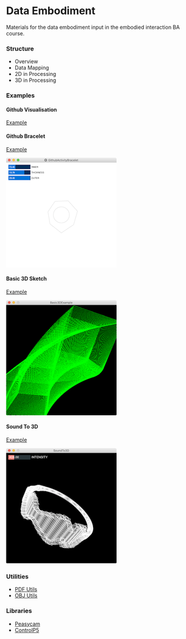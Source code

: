 # Data Embodiment
Materials for the data embodiment input in the embodied interaction BA course.

### Structure

- Overview
- Data Mapping
- 2D in Processing
- 3D in Processing

### Examples

#### Github Visualisation

[Example](tutorials/GithubActivity)

#### Github Bracelet

[Example](tutorials/GithubActivityBracelet)

![Bracelet](tutorials/GithubActivityBracelet/example.png)

#### Basic 3D Sketch

[Example](tutorials/Basic3DExample)

![Bracelet](tutorials/Basic3DExample/example.png)

#### Sound To 3D

[Example](tutorials/SoundTo3D)

![Bracelet](tutorials/SoundTo3D/example.png)

### Utilities

- [PDF Utils](https://gist.github.com/cansik/fbb5ad05fca98831ea7a77a65c8f6e92#file-1pdfutils-pde)
- [OBJ Utils](https://gist.github.com/cansik/fbb5ad05fca98831ea7a77a65c8f6e92#file-2objutils-pde)

### Libraries

- [Peasycam](http://mrfeinberg.com/peasycam/)
- [ControlP5](http://www.sojamo.de/libraries/controlP5/)
